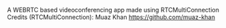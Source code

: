 A WEBRTC based videoconferencing app made using RTCMultiConnection 
Credits (RTCMultiConnection):
Muaz Khan
https://github.com/muaz-khan

